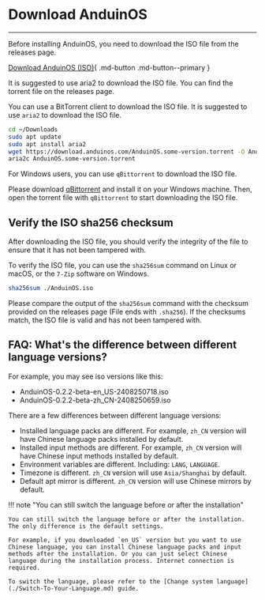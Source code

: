 # Download AnduinOS

---

Before installing AnduinOS, you need to download the ISO file from the releases page.

[Download AnduinOS (ISO)](https://www.anduinos.com/){ .md-button .md-button--primary }

It is suggested to use aria2 to download the ISO file. You can find the torrent file on the releases page.

You can use a BitTorrent client to download the ISO file. It is suggested to use `aria2` to download the ISO file.

```bash title="Download ISO file using aria2"
cd ~/Downloads
sudo apt update
sudo apt install aria2
wget https://download.anduinos.com/AnduinOS.some-version.torrent -O AnduinOS.some-version.torrent
aria2c AnduinOS.some-version.torrent
```

For Windows users, you can use `qBittorrent` to download the ISO file.

Please download [qBittorrent](https://www.qbittorrent.org/download.php) and install it on your Windows machine. Then, open the torrent file with `qBittorrent` to start downloading the ISO file.

## Verify the ISO sha256 checksum

After downloading the ISO file, you should verify the integrity of the file to ensure that it has not been tampered with.

To verify the ISO file, you can use the `sha256sum` command on Linux or macOS, or the `7-Zip` software on Windows.

```bash title="Verify ISO file"
sha256sum ./AnduinOS.iso
```

Please compare the output of the `sha256sum` command with the checksum provided on the releases page (File ends with `.sha256`). If the checksums match, the ISO file is valid and has not been tampered with.

## FAQ: What's the difference between different language versions?

For example, you may see iso versions like this:

* AnduinOS-0.2.2-beta-en_US-2408250718.iso
* AnduinOS-0.2.2-beta-zh_CN-2408250659.iso

There are a few differences between different language versions:

* Installed language packs are different. For example, `zh_CN` version will have Chinese language packs installed by default.
* Installed input methods are different. For example, `zh_CN` version will have Chinese input methods installed by default.
* Environment variables are different. Including: `LANG`, `LANGUAGE`.
* Timezone is different. `zh_CN` version will use `Asia/Shanghai` by default.
* Default apt mirror is different. `zh_CN` version will use Chinese mirrors by default.

!!! note "You can still switch the language before or after the installation"

    You can still switch the language before or after the installation. The only difference is the default settings.

    For example, if you downloaded `en_US` version but you want to use Chinese language, you can install Chinese language packs and input methods after the installation. Or you can just select Chinese language during the installation process. Internet connection is required.

    To switch the language, please refer to the [Change system language](./Switch-To-Your-Language.md) guide.
